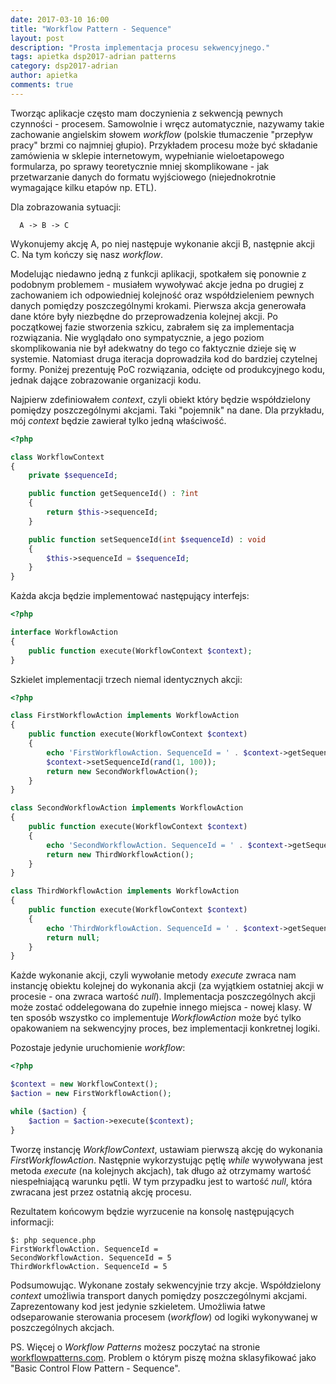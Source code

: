 ```yaml
---
date: 2017-03-10 16:00
title: "Workflow Pattern - Sequence"
layout: post
description: "Prosta implementacja procesu sekwencyjnego."
tags: apietka dsp2017-adrian patterns
category: dsp2017-adrian
author: apietka
comments: true
---
```


Tworząc aplikacje często mam doczynienia z sekwencją pewnych czynności - procesem. Samowolnie i wręcz automatycznie, nazywamy takie zachowanie angielskim słowem *workflow* (polskie tłumaczenie "przepływ pracy" brzmi co najmniej głupio). Przykładem procesu może być składanie zamówienia w sklepie internetowym, wypełnianie wieloetapowego formularza, po sprawy teoretycznie mniej skomplikowane - jak przetwarzanie danych do formatu wyjściowego (niejednokrotnie wymagające kilku etapów np. ETL).

Dla zobrazowania sytuacji:

```
  A -> B -> C
```

Wykonujemy akcję A, po niej następuje wykonanie akcji B, następnie akcji C. Na tym kończy się nasz *workflow*.

Modelując niedawno jedną z funkcji aplikacji, spotkałem się ponownie z podobnym problemem - musiałem wywoływać akcje jedna po drugiej z zachowaniem ich odpowiedniej kolejność oraz współdzieleniem pewnych danych pomiędzy poszczególnymi krokami. Pierwsza akcja generowała dane które były niezbędne do przeprowadzenia kolejnej akcji. Po początkowej fazie stworzenia szkicu, zabrałem się za implementacja rozwiązania. Nie wyglądało ono sympatycznie, a jego poziom skomplikowania nie był adekwatny do tego co faktycznie dzieje się w systemie. Natomiast druga iteracja doprowadziła kod do bardziej czytelnej formy. Poniżej prezentuję PoC rozwiązania, odcięte od produkcyjnego kodu, jednak dające zobrazowanie organizacji kodu.

Najpierw zdefiniowałem *context*, czyli obiekt który będzie współdzielony pomiędzy poszczególnymi akcjami. Taki "pojemnik" na dane. Dla przykładu, mój *context* będzie zawierał tylko jedną właściwość.


~~~ php
<?php

class WorkflowContext
{
    private $sequenceId;

    public function getSequenceId() : ?int
    {
        return $this->sequenceId;
    }

    public function setSequenceId(int $sequenceId) : void
    {
        $this->sequenceId = $sequenceId;
    }
}
~~~

Każda akcja będzie implementować następujący interfejs:

~~~ php
<?php

interface WorkflowAction
{
    public function execute(WorkflowContext $context);
}
~~~

Szkielet implementacji trzech niemal identycznych akcji:

~~~ php
<?php

class FirstWorkflowAction implements WorkflowAction
{
    public function execute(WorkflowContext $context)
    {
        echo 'FirstWorkflowAction. SequenceId = ' . $context->getSequenceId() . PHP_EOL;
        $context->setSequenceId(rand(1, 100));
        return new SecondWorkflowAction();
    }
}

class SecondWorkflowAction implements WorkflowAction
{
    public function execute(WorkflowContext $context)
    {
        echo 'SecondWorkflowAction. SequenceId = ' . $context->getSequenceId() . PHP_EOL;
        return new ThirdWorkflowAction();
    }
}

class ThirdWorkflowAction implements WorkflowAction
{
    public function execute(WorkflowContext $context)
    {
        echo 'ThirdWorkflowAction. SequenceId = ' . $context->getSequenceId() . PHP_EOL;
        return null;
    }
}
~~~

Każde wykonanie akcji, czyli wywołanie metody *execute* zwraca nam instancję obiektu kolejnej do wykonania akcji (za wyjątkiem ostatniej akcji w procesie - ona zwraca wartość *null*).
Implementacja poszczególnych akcji może zostać oddelegowana do zupełnie innego miejsca - nowej klasy. W ten sposób wszystko co implementuje *WorkflowAction* może być tylko opakowaniem na sekwencyjny proces, bez implementacji konkretnej logiki.

Pozostaje jedynie uruchomienie *workflow*:

~~~ php
<?php

$context = new WorkflowContext();
$action = new FirstWorkflowAction();

while ($action) {
    $action = $action->execute($context);
}
~~~

Tworzę instancję *WorkflowContext*, ustawiam pierwszą akcję do wykonania *FirstWorkflowAction*. Następnie wykorzystując pętlę *while*  wywoływana jest metoda *execute* (na kolejnych akcjach), tak długo aż otrzymamy wartość niespełniającą warunku pętli. W tym przypadku jest to wartość *null*, która zwracana jest przez ostatnią akcję procesu.

Rezultatem końcowym będzie wyrzucenie na konsolę następujących informacji:

```
$: php sequence.php
FirstWorkflowAction. SequenceId = 
SecondWorkflowAction. SequenceId = 5
ThirdWorkflowAction. SequenceId = 5
```

Podsumowując. Wykonane zostały sekwencyjnie trzy akcje. Współdzielony *context* umożliwia transport danych pomiędzy poszczególnymi akcjami. Zaprezentowany kod jest jedynie szkieletem. Umożliwia łatwe odseparowanie sterowania procesem (*workflow*) od logiki wykonywanej w poszczególnych akcjach.

PS. Więcej o *Workflow Patterns* możesz poczytać na stronie [workflowpatterns.com](http://www.workflowpatterns.com/patterns/control/). Problem o którym piszę można sklasyfikować jako "Basic Control Flow Pattern - Sequence".
